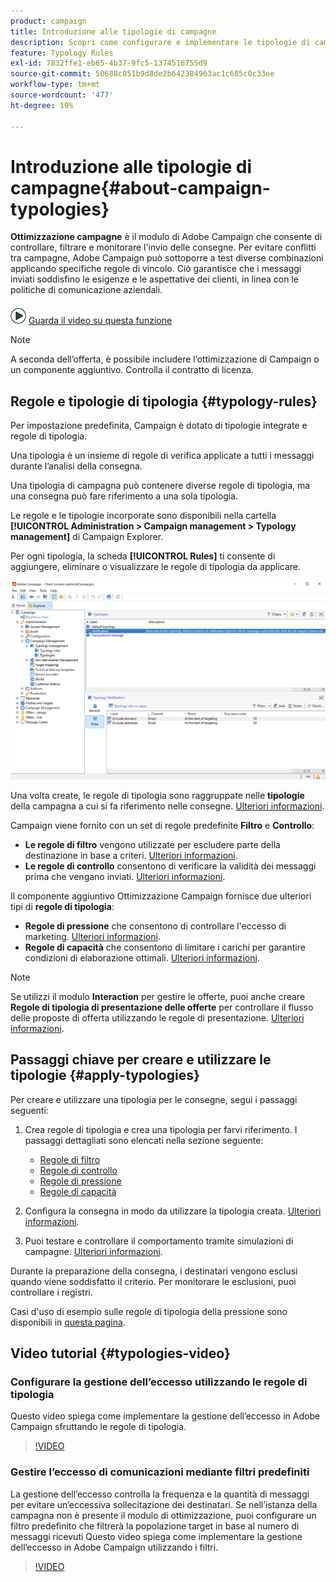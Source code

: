 ```yaml
---
product: campaign
title: Introduzione alle tipologie di campagne
description: Scopri come configurare e implementare le tipologie di campagne
feature: Typology Rules
exl-id: 7832ffe1-eb65-4b37-9fc5-1374516755d9
source-git-commit: 50688c051b9d8de2b642384963ac1c685c0c33ee
workflow-type: tm+mt
source-wordcount: '477'
ht-degree: 19%

---
```


# Introduzione alle tipologie di campagne{#about-campaign-typologies}

**Ottimizzazione campagne** è il modulo di Adobe Campaign che consente di controllare, filtrare e monitorare l&#39;invio delle consegne. Per evitare conflitti tra campagne, Adobe Campaign può sottoporre a test diverse combinazioni applicando specifiche regole di vincolo. Ciò garantisce che i messaggi inviati soddisfino le esigenze e le aspettative dei clienti, in linea con le politiche di comunicazione aziendali.

![](assets/do-not-localize/how-to-video.png) [Guarda il video su questa funzione](#typologies-video)

>[!NOTE]
>
>A seconda dell’offerta, è possibile includere l’ottimizzazione di Campaign o un componente aggiuntivo. Controlla il contratto di licenza.

## Regole e tipologie di tipologia {#typology-rules}

Per impostazione predefinita, Campaign è dotato di tipologie integrate e regole di tipologia.

Una tipologia è un insieme di regole di verifica applicate a tutti i messaggi durante l’analisi della consegna.

Una tipologia di campagna può contenere diverse regole di tipologia, ma una consegna può fare riferimento a una sola tipologia.

Le regole e le tipologie incorporate sono disponibili nella cartella **[!UICONTROL Administration > Campaign management > Typology management]** di Campaign Explorer.

Per ogni tipologia, la scheda **[!UICONTROL Rules]** ti consente di aggiungere, eliminare o visualizzare le regole di tipologia da applicare.

![](assets/campaign_opt_rules_tab.png)

Una volta create, le regole di tipologia sono raggruppate nelle **tipologie** della campagna a cui si fa riferimento nelle consegne. [Ulteriori informazioni](#apply-typologies).


Campaign viene fornito con un set di regole predefinite **Filtro** e **Controllo**:

* **Le regole di filtro** vengono utilizzate per escludere parte della destinazione in base a criteri. [Ulteriori informazioni](filtering-rules.md).
* **Le regole di controllo** consentono di verificare la validità dei messaggi prima che vengano inviati. [Ulteriori informazioni](control-rules.md).

Il componente aggiuntivo Ottimizzazione Campaign fornisce due ulteriori tipi di **regole di tipologia**:

* **Regole di pressione** che consentono di controllare l&#39;eccesso di marketing. [Ulteriori informazioni](pressure-rules.md).
* **Regole di capacità** che consentono di limitare i carichi per garantire condizioni di elaborazione ottimali. [Ulteriori informazioni](consistency-rules.md#controlling-capacity).


>[!NOTE]
>
>Se utilizzi il modulo **Interaction** per gestire le offerte, puoi anche creare **Regole di tipologia di presentazione delle offerte** per controllare il flusso delle proposte di offerta utilizzando le regole di presentazione. [Ulteriori informazioni](../../v8/interaction/interaction-offer.md#offer-presentation).


## Passaggi chiave per creare e utilizzare le tipologie {#apply-typologies}

Per creare e utilizzare una tipologia per le consegne, segui i passaggi seguenti:

1. Crea regole di tipologia e crea una tipologia per farvi riferimento.
I passaggi dettagliati sono elencati nella sezione seguente:

   * [Regole di filtro](filtering-rules.md)
   * [Regole di controllo](control-rules.md)
   * [Regole di pressione](pressure-rules.md)
   * [Regole di capacità](consistency-rules.md)

1. Configura la consegna in modo da utilizzare la tipologia creata. [Ulteriori informazioni](apply-rules.md#apply-a-typology-to-a-delivery).
1. Puoi testare e controllare il comportamento tramite simulazioni di campagne. [Ulteriori informazioni](campaign-simulations.md).

Durante la preparazione della consegna, i destinatari vengono esclusi quando viene soddisfatto il criterio. Per monitorare le esclusioni, puoi controllare i registri.

Casi d&#39;uso di esempio sulle regole di tipologia della pressione sono disponibili in [questa pagina](pressure-rules.md#use-cases-on-pressure-rules).

## Video tutorial {#typologies-video}

### Configurare la gestione dell’eccesso utilizzando le regole di tipologia

Questo video spiega come implementare la gestione dell’eccesso in Adobe Campaign sfruttando le regole di tipologia.

>[!VIDEO](https://video.tv.adobe.com/v/3448339?quality=12&captions=ita)

### Gestire l’eccesso di comunicazioni mediante filtri predefiniti

La gestione dell’eccesso controlla la frequenza e la quantità di messaggi per evitare un’eccessiva sollecitazione dei destinatari. Se nell’istanza della campagna non è presente il modulo di ottimizzazione, puoi configurare un filtro predefinito che filtrerà la popolazione target in base al numero di messaggi ricevuti
Questo video spiega come implementare la gestione dell’eccesso in Adobe Campaign utilizzando i filtri.

>[!VIDEO](https://video.tv.adobe.com/v/3444608?quality=12&captions=ita)
